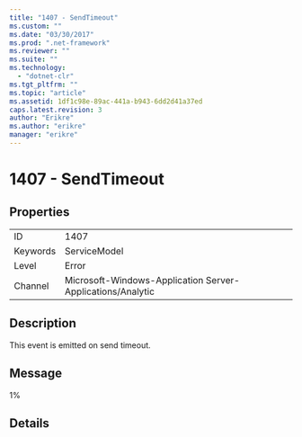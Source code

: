 ```yaml
---
title: "1407 - SendTimeout"
ms.custom: ""
ms.date: "03/30/2017"
ms.prod: ".net-framework"
ms.reviewer: ""
ms.suite: ""
ms.technology: 
  - "dotnet-clr"
ms.tgt_pltfrm: ""
ms.topic: "article"
ms.assetid: 1df1c98e-89ac-441a-b943-6dd2d41a37ed
caps.latest.revision: 3
author: "Erikre"
ms.author: "erikre"
manager: "erikre"
---
```

# 1407 - SendTimeout
## Properties  
  
|||  
|-|-|  
|ID|1407|  
|Keywords|ServiceModel|  
|Level|Error|  
|Channel|Microsoft-Windows-Application Server-Applications/Analytic|  
  
## Description  
 This event is emitted on send timeout.  
  
## Message  
 1%  
  
## Details
